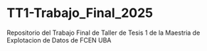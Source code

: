 # TT1-Trabajo_Final_2025
Repositorio del Trabajo Final de Taller de Tesis 1 de la Maestria de Explotacion de Datos de FCEN UBA
